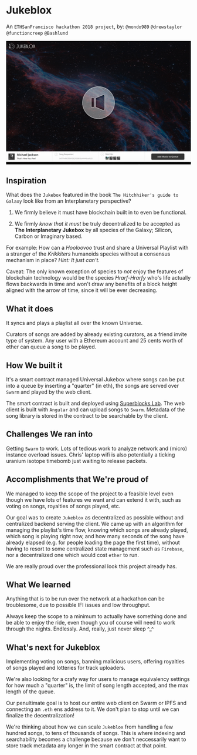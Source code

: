 # Jukeblox
An `ETHSanFrancisco hackathon 2018 project`, by:
`@mondo989`
`@drewstaylor`
`@functioncreep`
`@Bashlund`

![alt text](https://raw.githubusercontent.com/drewstaylor/jukeblox/master/screenshot.png)

## Inspiration
What does the `Jukebox` featured in the book `The Hitchhiker's guide to Galaxy` look like from an Interplanetary perspective?

1. We firmly believe it must have blockchain built in to even be functional.

2. We firmly *know that it must* be truly decentralized to be accepted as **The Interplanetary Jukebox** by all species of the Galaxy; Silicon, Carbon or Imaginary based.

For example: How can a *Hooloovoo* trust and share a Universal Playlist with a stranger of the *Krikkiters* humanoids species without a consensus mechanism in place?
*Hint: It just can't.*

Caveat: The only known exception of species to *not* enjoy the features of blockchain technology would be the species *Hrarf-Hrarfy* who's life actually flows backwards in time and won't draw any benefits of a block height aligned with the arrow of time, since it will be ever decreasing.

## What it does
It syncs and plays a playlist all over the known Universe.

Curators of songs are added by already existing curators, as a friend invite type of system. Any user with a Ethereum account and 25 cents worth of ether can queue a song to be played.

## How We built it
It's a smart contract managed Universal Jukebox where songs can be put into a queue by inserting a "quarter" (in eth), the songs are served over `Swarm` and played by the web client.

The smart contract is built and deployed using [Superblocks Lab](https://lab.superblocks.com). The web client is built with `Angular` and can upload songs to `Swarm`. Metadata of the song library is stored in the contract to be searchable by the client.

## Challenges We ran into
Getting `Swarm` to work. Lots of tedious work to analyze network and (micro) instance overload issues. Chris' laptop wifi is also potentially a ticking uranium isotope timebomb just waiting to release packets.

## Accomplishments that We're proud of
We managed to keep the scope of the project to a feasible level even though we have lots of features we want and can extend it with, such as voting on songs, royalties of songs played, etc.

Our goal was to create `Jukeblox` as decentralized as possible without and centralized backend serving the client. We came up with an algorithm for managing the playlist's time flow, knowing which songs are already played, which song is playing right now, and how many seconds of the song have already elapsed (e.g. for people loading the page the first time), without having to resort to some centralized state management such as `Firebase`, nor a decentralized one which would cost `ether` to run.

We are really proud over the professional look this project already has. 

## What We learned
Anything that is to be run over the network at a hackathon can be troublesome, due to possible IFI issues and low throughput.

Always keep the scope to a minimum to actually have something done and be able to enjoy the ride, even though you of course will need to work through the nights. Endlessly. And, really, just never sleep ^_^

## What's next for Jukeblox
Implementing voting on songs, banning malicious users, offering royalties of songs played and lotteries for track uploaders.

We're also looking for a crafy way for users to manage equivalency settings for how much a "quarter" is, the limit of song length accepted, and the max length of the queue.

Our penultimate goal is to host our entire web client on Swarm or IPFS and connecting an `.eth` ens address to it. We don't plan to stop until we can finalize the decentralization!

We're thinking about how we can scale `Jukeblox` from handling a few hundred songs, to tens of thousands of songs. This is where indexing and searchability becomes a challenge because we don't neccessarily want to store track metadata any longer in the smart contract at that point.
